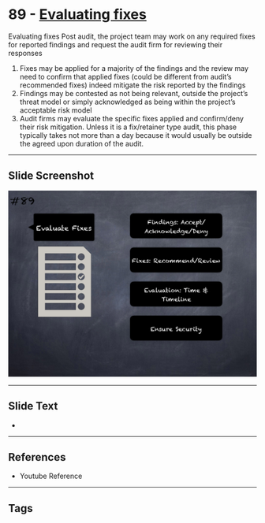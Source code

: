 
# 89 - [Evaluating fixes](./Evaluating%20fixes.md)

Evaluating fixes Post audit, the project team may work on any required fixes for reported findings and request the audit firm for reviewing their responses


1.  Fixes may be applied for a majority of the findings and the review may need to confirm that applied fixes (could be different from audit’s recommended fixes) indeed mitigate the risk reported by the findings
2.  Findings may be contested as not being relevant, outside the project’s threat model or simply acknowledged as being within the project’s acceptable risk model
3.  Audit firms may evaluate the specific fixes applied and confirm/deny their risk mitigation. Unless it is a fix/retainer type audit, this phase typically takes not more than a day because it would usually be outside the agreed upon duration of the audit.


___
## Slide Screenshot
![089.png](../../images/6.%20Audit%20Techniques%20and%20Tools%20101/089.png)
___
## Slide Text
- 
___
## References
- Youtube Reference
___
## Tags
